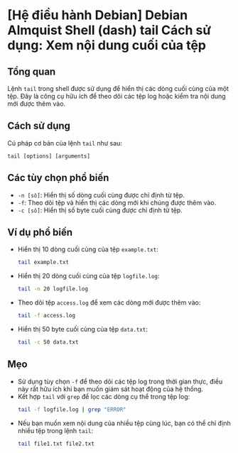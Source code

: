 # [Hệ điều hành Debian] Debian Almquist Shell (dash) tail Cách sử dụng: Xem nội dung cuối của tệp

## Tổng quan
Lệnh `tail` trong shell được sử dụng để hiển thị các dòng cuối cùng của một tệp. Đây là công cụ hữu ích để theo dõi các tệp log hoặc kiểm tra nội dung mới được thêm vào.

## Cách sử dụng
Cú pháp cơ bản của lệnh `tail` như sau:
```
tail [options] [arguments]
```

## Các tùy chọn phổ biến
- `-n [số]`: Hiển thị số dòng cuối cùng được chỉ định từ tệp.
- `-f`: Theo dõi tệp và hiển thị các dòng mới khi chúng được thêm vào.
- `-c [số]`: Hiển thị số byte cuối cùng được chỉ định từ tệp.

## Ví dụ phổ biến
- Hiển thị 10 dòng cuối cùng của tệp `example.txt`:
  ```sh
  tail example.txt
  ```

- Hiển thị 20 dòng cuối cùng của tệp `logfile.log`:
  ```sh
  tail -n 20 logfile.log
  ```

- Theo dõi tệp `access.log` để xem các dòng mới được thêm vào:
  ```sh
  tail -f access.log
  ```

- Hiển thị 50 byte cuối cùng của tệp `data.txt`:
  ```sh
  tail -c 50 data.txt
  ```

## Mẹo
- Sử dụng tùy chọn `-f` để theo dõi các tệp log trong thời gian thực, điều này rất hữu ích khi bạn muốn giám sát hoạt động của hệ thống.
- Kết hợp `tail` với `grep` để lọc các dòng cụ thể trong tệp log:
  ```sh
  tail -f logfile.log | grep "ERROR"
  ```
- Nếu bạn muốn xem nội dung của nhiều tệp cùng lúc, bạn có thể chỉ định nhiều tệp trong lệnh `tail`:
  ```sh
  tail file1.txt file2.txt
  ```